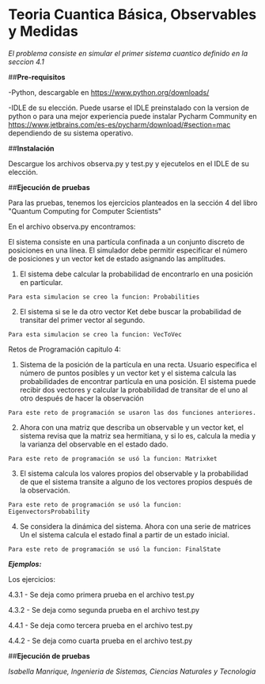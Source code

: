 # Teoria Cuantica Básica, Observables y Medidas
_El problema consiste en simular el primer sistema
cuantico definido en la seccion 4.1_

##**Pre-requisitos**

-Python, descargable en https://www.python.org/downloads/

-IDLE de su elección. Puede usarse el IDLE preinstalado con 
la version de python o para una mejor experiencia puede 
instalar Pycharm Community en 
https://www.jetbrains.com/es-es/pycharm/download/#section=mac
dependiendo de su sistema operativo.

##**Instalación**

Descargue los archivos observa.py y test.py y ejecutelos
en el IDLE de su elección.

##**Ejecución de pruebas**

Para las pruebas, tenemos los ejercicios planteados en la
sección 4 del libro "Quantum Computing for Computer Scientists"

En el archivo observa.py encontramos:

El sistema consiste en una partícula confinada a un conjunto 
discreto de posiciones en una línea. El simulador debe permitir 
especificar el número de posiciones y un vector ket de estado
asignando las amplitudes.

1. El sistema debe calcular la probabilidad de encontrarlo en 
   una posición en particular.
   
`Para esta simulacion se creo la funcion: Probabilities`

2. El sistema si se le da otro vector Ket debe buscar la probabilidad de transitar del primer vector al segundo.

`Para esta simulacion se creo la funcion: VecToVec`

Retos de Programación capitulo 4:

1. Sistema de la posición de la partícula en una recta. Usuario especifica el número de puntos posibles y 
   un vector ket y el sistema calcula las probabilidades de encontrar partícula en una posición. 
   El sistema puede recibir dos vectores y calcular la probabilidad de transitar de el uno al otro 
   después de hacer la observación
   
`Para este reto de programación se usaron las dos funciones anteriores.`

2. Ahora con una matriz que describa un observable y un vector ket, el sistema revisa que la matriz sea 
   hermitiana, y si lo es, calcula la media y la varianza del observable en el estado dado.
   
`Para este reto de programación se usó la funcion: Matrixket`

3. El sistema calcula los valores propios del observable y la probabilidad de que el sistema transite a 
   alguno de los vectores propios después de la observación.
   
`Para este reto de programación se usó la funcion: EigenvectorsProbability`

4. Se considera la dinámica del sistema. Ahora con una serie de matrices Un el sistema calcula el estado 
   final a partir de un estado inicial.
   
`Para este reto de programación se usó la funcion: FinalState`

_**Ejemplos:**_

Los ejercicios:

4.3.1 - Se deja como primera prueba en el archivo test.py

4.3.2 - Se deja como segunda prueba en el archivo test.py

4.4.1 - Se deja como tercera prueba en el archivo test.py

4.4.2 - Se deja como cuarta prueba en el archivo test.py

##**Ejecución de pruebas**

_Isabella Manrique, Ingenieria de Sistemas, Ciencias Naturales y Tecnologia_